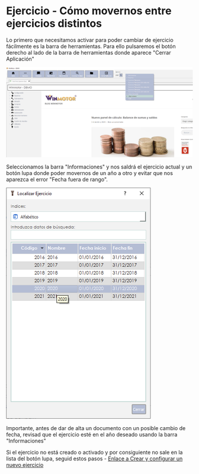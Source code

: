 # Ejercicio - Cómo movernos entre ejercicios distintos

Lo primero que necesitamos activar para poder cambiar de ejercicio fácilmente es la barra de herramientas. Para ello pulsaremos el botón derecho al lado de la barra de herramientas donde aparece "Cerrar Aplicación"

![](../.gitbook/assets/imagen%20%2811%29.png)

Seleccionamos la barra "Informaciones" y nos saldrá el ejercicio actual y un botón lupa donde poder movernos de un año a otro y evitar que nos aparezca el error "Fecha fuera de rango".

![](../.gitbook/assets/imagen%20%2810%29.png)

Importante, antes de dar de alta un documento con un posible cambio de fecha, revisad que el ejercicio esté en el año deseado usando la barra "Informaciones"

Si el ejercicio no está creado o activado y por consiguiente no sale en la lista del botón lupa, seguid estos pasos - [Enlace a Crear y configurar un nuevo ejercicio](ejercicio-crear-y-configurar-un-nuevo-ejercicio.md)


